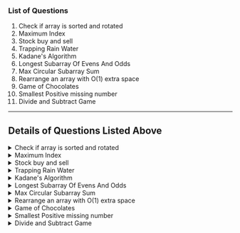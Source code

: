 ### List of Questions
1. Check if array is sorted and rotated
2. Maximum Index
3. Stock buy and sell
4. Trapping Rain Water
5. Kadane's Algorithm
6. Longest Subarray Of Evens And Odds
7. Max Circular Subarray Sum
8. Rearrange an array with O(1) extra space
9. Game of Chocolates
10. Smallest Positive missing number
11. Divide and Subtract Game


______

 ## Details of Questions Listed Above

<details>
<summary>
Check if array is sorted and rotated
</Summary>

### **Check if array is sorted and rotated**
**Difficulty Level : Medium** 

Join the most popular course on DSA. Master Skills & Become Employable by enrolling today! 
Given an array arr[] of N distinct integers, check if this array is Sorted (non-increasing or non-decreasing) and Rotated counter-clockwise. Note that input array may be sorted in either increasing or decreasing order, then rotated.
A sorted array is not considered as sorted and rotated, i.e., there should be at least one rotation.

#### *Example 1:**
    
    Input:
    N = 4
    arr[] = {3,4,1,2}
    Output: Yes
    Explanation: The array is sorted 
    (1, 2, 3, 4) and rotated twice 
    (3, 4, 1, 2).
#### **Example 2:**

    Input:
    N = 3
    arr[] = {1,2,3}
    Output: No
    Explanation: The array is sorted 
    (1, 2, 3) is not rotated.
#### **Your Task:**
The task is to complete the function checkRotatedAndSorted() which returns true if an array is sorted and rotated clockwise otherwise false.

**Expected Time Complexity:** O(N).

**Expected Auxiliary Space:** O(1).

**Constraints:**

1 <= N <= 106
1 <= A[i] <= 106


#### **Python Code Template**

<details>
<summary>Expand For Python Code Template</summary>

```python
#User function Template for python3

class Solution:
    ##Complete this function
    #Function to check if array is sorted and rotated.
    def checkRotatedAndSorted(self,arr,n):
        #code here    


#{ 
 # Driver Code Starts
import atexit

import atexit
import io
import sys

_INPUT_LINES = sys.stdin.read().splitlines()
input = iter(_INPUT_LINES).__next__
_OUTPUT_BUFFER = io.StringIO()
sys.stdout = _OUTPUT_BUFFER

@atexit.register

def write():
    sys.__stdout__.write(_OUTPUT_BUFFER.getvalue())

if __name__ == '__main__':
    test_cases = int(input())
    for cases in range(test_cases) :
        n = int(input())
        a = list(map(int,input().strip().split()))
        ob=Solution()
        if ob.checkRotatedAndSorted(a,n) or ob.checkRotatedAndSorted(a[::-1],n):
            print("Yes")
        else:
            print("No")

# } Driver Code Ends
```

</details>


</details>

<details>
<summary>
Maximum Index
</Summary>

### **Maximum Index**
**Difficulty Level : Medium** 

Join the most popular course on DSA. Master Skills & Become Employable by enrolling today! 
Given an array A[] of N positive integers. The task is to find the maximum of j - i subjected to the constraint of A[i] < A[j] and i < j.
 

#### **Example 1:**

    Input:
    N = 2
    A[] = {1, 10}
    Output:
    1
    Explanation:
    A[0]<A[1] so (j-i) is 1-0 = 1.
#### **Example 2:**

    Input:
    N = 9
    A[] = {34, 8, 10, 3, 2, 80, 30, 33, 1}
    Output:
    6
    Explanation:
    In the given array A[1] < A[7]
    satisfying the required 
    condition(A[i] < A[j]) thus giving 
    the maximum difference of j - i 
    which is 6(7-1).
 

#### **Your Task:**
The task is to complete the function maxIndexDiff() which finds and returns maximum index difference. Printing the output will be handled by driver code. Return 0 in case no such index is found.

**Expected Time Complexity:** O(N)

**Expected Auxiliary Space:** O(N)

**Constraints:**

1 ≤ N ≤ 107
0 ≤ A[i] ≤ 109


#### **Python Code Template**

<details>
<summary>Expand For Python Code Template</summary>

```python
#User function Template for python3

class Solution:
    #Complete this function
    # Function to find the maximum index difference.
    def maxIndexDiff(self,A, N): 
        ##Your code here


#{ 
 # Driver Code Starts
#Initial Template for Python 3

import math

def main():
        T=int(input())
        while(T>0):
            
            n=int(input())
            
            arr=[int(x) for x in input().strip().split()]
            ob=Solution()
            print(ob.maxIndexDiff(arr,n))
            
            
            T-=1


if __name__ == "__main__":
    main()
# } Driver Code Ends
```

</details>


</details>

<details>
<summary>
Stock buy and sell
</Summary>

#### **Stock buy and sell**
**Difficulty Level : Easy** 

Join the most popular course on DSA. Master Skills & Become Employable by enrolling today! 
The cost of stock on each day is given in an array A[] of size N. Find all the segments of days on which you buy and sell the stock so that in between those days for which profit can be generated.
Note: Since there can be multiple solutions, the driver code will print 1 if your answer is correct, otherwise, it will return 0. In case there's no profit the driver code will print the string "No Profit" for a correct solution.

#### **Example 1:**

    Input:
    N = 7
    A[] = {100,180,260,310,40,535,695}
    Output:
    1
    Explanation:
    One possible solution is (0 3) (4 6)
    We can buy stock on day 0,
    and sell it on 3rd day, which will 
    give us maximum profit. Now, we buy 
    stock on day 4 and sell it on day 6.
#### **Example 2:**

    Input:
    N = 5
    A[] = {4,2,2,2,4}
    Output:
    1
    Explanation:
    There are multiple possible solutions.
    one of them is (3 4)
    We can buy stock on day 3,
    and sell it on 4th day, which will 
    give us maximum profit.

#### **Your Task:**
The task is to complete the function stockBuySell() which takes an array of A[] and N as input parameters and finds the days of buying and selling stock. The function must return a 2D list of integers containing all the buy-sell pairs i.e. the first value of the pair will represent the day on which you buy the stock and the second value represent the day on which you sell that stock. If there is No Profit, return an empty list.


**Expected Time Complexity:** O(N)

**Expected Auxiliary Space:** O(N)


**Constraints:**

2 ≤ N ≤ 106
0 ≤ A[i] ≤ 106


#### **Python Code Template**

<details>
<summary>Expand For Python Code Template</summary>

```python
#User function template for Python

class Solution:
    #Function to find the days of buying and selling stock for max profit.
	def stockBuySell(self, A, n):
		#code here


#{ 
 # Driver Code Starts
#Initial template for Python

def check(ans,A,p):
    c = 0
    for i in range(len(ans)):
        c += A[ans[i][1]]-A[ans[i][0]]
    if(c==p):
        return 1 
    else:
        return 0

if __name__=='__main__':
	t = int(input())
	while(t>0):
		n = int(input())
		A = [int(x) for x in input().strip().split()]
		ob = Solution()
		ans = ob.stockBuySell(A,n)
		p=0
		for i in range(n-1):
		    p += max(0,A[i+1]-A[i])
		if(len(ans) == 0):
			print("No Profit",end="")
		else:
			print(check(ans,A,p),end="")
		print()
		t-=1
# } Driver Code Ends
```

</details>


</details>

<details>
<summary>
Trapping Rain Water
</Summary>

### **Trapping Rain Water**
**Difficulty Level : Medium** 

Join the most popular course on DSA. Master Skills & Become Employable by enrolling today! 
Given an array arr[] of N non-negative integers representing the height of blocks. If width of each block is 1, compute how much water can be trapped between the blocks during the rainy season. 
 

#### **Example 1:**

    Input:
    N = 6
    arr[] = {3,0,0,2,0,4}
    Output:
    10
    Explanation: 

#### **Example 2:**

    Input:
    N = 4
    arr[] = {7,4,0,9}
    Output:
    10
    Explanation:
    Water trapped by above 
    block of height 4 is 3 units and above 
    block of height 0 is 7 units. So, the 
    total unit of water trapped is 10 units.
#### **Example 3:**

    Input:
    N = 3
    arr[] = {6,9,9}
    Output:
    0
    Explanation:
    No water will be trapped.

#### **Your Task:**
You don't need to read input or print anything. The task is to complete the function trappingWater() which takes arr[] and N as input parameters and returns the total amount of water that can be trapped.


**Expected Time Complexity:** O(N)

**Expected Auxiliary Space:** O(N)


**Constraints:**

3 < N < 106
0 < Ai < 108


#### **Python Code Template**

<details>
<summary>Expand For Python Code Template</summary>

```python

class Solution:
    def trappingWater(self, arr,n):
        #Code here


#{ 
 # Driver Code Starts
#Initial Template for Python 3

import math



def main():
        T=int(input())
        while(T>0):
            
            n=int(input())
            
            arr=[int(x) for x in input().strip().split()]
            obj = Solution()
            print(obj.trappingWater(arr,n))
            
            
            T-=1


if __name__ == "__main__":
    main()



# } Driver Code Ends
```

</details>


</details>

<details>
<summary>
Kadane's Algorithm
</Summary>

### **Kadane's Algorithm**
**Difficulty Level : Medium** 

Join the most popular course on DSA. Master Skills & Become Employable by enrolling today! 
Given an array Arr[] of N integers. Find the contiguous sub-array(containing at least one number) which has the maximum sum and return its sum.


#### **Example 1:**

    Input:
    N = 5
    Arr[] = {1,2,3,-2,5}
    Output:
    9
    Explanation:
    Max subarray sum is 9
    of elements (1, 2, 3, -2, 5) which 
    is a contiguous subarray.
#### **Example 2:**

    Input:
    N = 4
    Arr[] = {-1,-2,-3,-4}
    Output:
    -1
    Explanation:
    Max subarray sum is -1 
    of element (-1)

#### **Your Task:**
You don't need to read input or print anything. The task is to complete the function maxSubarraySum() which takes Arr[] and N as input parameters and returns the sum of subarray with maximum sum.


**Expected Time Complexity:** O(N)

**Expected Auxiliary Space:** O(1)


**Constraints:**

1 ≤ N ≤ 106
-107 ≤ A[i] ≤ 107


#### **Python Code Template**

<details>
<summary>Expand For Python Code Template</summary>

```python
#User function Template for python3

class Solution:
    ##Complete this function
    #Function to find the sum of contiguous subarray with maximum sum.
    def maxSubArraySum(self,arr,N):
        ##Your code here


#{ 
 # Driver Code Starts
#Initial Template for Python 3

import math

 
def main():
        T=int(input())
        while(T>0):
            
            n=int(input())
            
            arr=[int(x) for x in input().strip().split()]
            
            ob=Solution()
            
            print(ob.maxSubArraySum(arr,n))
            
            T-=1


if __name__ == "__main__":
    main()
# } Driver Code Ends
```

</details>


</details>

<details>
<summary>
Longest Subarray Of Evens And Odds
</Summary>

### **Longest Subarray Of Evens And Odds**
**Difficulty Level : Medium** 

Join the most popular course on DSA. Master Skills & Become Employable by enrolling today! 
You are given an array of size n. Find the maximum possible length of a subarray such that its elements are arranged alternately either as even and odd or odd and even .

#### **Example 1:**
    
    Input:
    n = 5
    a[] = {10,12,14,7,8}
    Output: 3
    Explanation: The max length of subarray
    is 3 and the subarray is {14 7 8}. Here 
    the array starts as an even element and 
    has odd and even elements alternately.
#### **Example 2:**

    Input:
    n = 2
    a[] = {4,6}
    Output: 1
    Explanation: The array contains {4 6}. 
    So, we can only choose 1 element as 
    that will be the max length subarray.
#### **Your Task:**
 You don't need to take any input. Just complete the function maxEvenOdd() that returns the maximum length.

**Expected Time Complexity:** O(N).

**Expected Auxiliary Space:** O(1).

**Constraints:**

1 <= n <= 106
1 <= Ai <= 103


#### **Python Code Template**

<details>
<summary>Expand For Python Code Template</summary>

```python
#User function Template for python3

class Solution:
    #Function to find the length of longest subarray of even and odd numbers.
    def maxEvenOdd(self,arr,n):
        
        #returns: the maximum length
        
        #code here


#{ 
 # Driver Code Starts
#Initial Template for Python 3

#contributed by RavinderSinghPB
if __name__=='__main__':
    t=int(input())
    for i in range(t):
        n=int(input())
        arr = list(map(int,input().strip().split()))
        ob=Solution()
        print(ob.maxEvenOdd(arr,n))
# } Driver Code Ends
```

</details>


</details>

<details>
<summary>
Max Circular Subarray Sum
</Summary>

### **Max Circular Subarray Sum**
**Difficulty Level : Hard** 

Join the most popular course on DSA. Master Skills & Become Employable by enrolling today! 
Given an array arr[] of N integers arranged in a circular fashion. Your task is to find the maximum contiguous subarray sum.


#### **Example 1:**

    Input:
    N = 7
    arr[] = {8,-8,9,-9,10,-11,12}
    Output:
    22
    Explanation:
    Starting from the last element
    of the array, i.e, 12, and 
    moving in a circular fashion, we 
    have max subarray as 12, 8, -8, 9, 
    -9, 10, which gives maximum sum 
    as 22.
#### **Example 2:**
    
    Input:
    N = 8
    arr[] = {10,-3,-4,7,6,5,-4,-1}
    Output:
    23
    Explanation: Sum of the circular 
    subarray with maximum sum is 23

#### **Your Task:**
The task is to complete the function circularSubarraySum() which returns a sum of the circular subarray with maximum sum.


**Expected Time Complexity:** O(N).

**Expected Auxiliary Space:** O(1).


**Constraints:**

1 <= N <= 106
-106 <= Arr[i] <= 106


#### **Python Code Template**

<details>
<summary>Expand For Python Code Template</summary>

```python
#User function Template for python3

#Complete this function
#Function to find maximum circular subarray sum.
def circularSubarraySum(arr,n):
    ##Your code here


#{ 
 # Driver Code Starts
#Initial Template for Python 3


import math
import sys

    
    

if __name__ == "__main__":
    T=int(input())
    while(T>0):
            
        n=int(input())
        
        arr=[int(x) for x in input().strip().split()]
            
        print(circularSubarraySum(arr,n))
        
        T-=1
    
# } Driver Code Ends
```

</details>


</details>

<details>
<summary>
Rearrange an array with O(1) extra space
</Summary>

### **Rearrange an array with O(1) extra space**
**Difficulty Level : Medium** 

Join the most popular course on DSA. Master Skills & Become Employable by enrolling today! 
Given an array arr[] of size N where every element is in the range from 0 to n-1. Rearrange the given array so that the transformed array arrT[i] becomes arr[arr[i]].

NOTE: arr and arrT are both same variables, representing the array before and after transformation respectively.

#### **Example 1:**

    Input:
    N = 2
    arr[] = {1,0}
    Output: 0 1
    Explanation: 
    arr[arr[0]] = arr[1] = 0
    arr[arr[1]] = arr[0] = 1
    So, arrT becomes {0, 1}
#### **Example 2:**
    
    Input:
    N = 5
    arr[] = {4,0,2,1,3}
    Output: 3 4 2 0 1
    Explanation: 
    arr[arr[0]] = arr[4] = 3
    arr[arr[1]] = arr[0] = 4
    arr[arr[2]] = arr[2] = 2
    arr[arr[3]] = arr[1] = 0
    arr[arr[4]] = arr[3] = 1
    and so on
    So, arrT becomes {3, 4, 2, 0, 1}
#### **Your Task:**
You don't need to read input or print anything. The task is to complete the function arrange() which takes arr and N as input parameters and rearranges the elements in the array in-place. 

**Expected Time Complexity:** O(N)

**Expected Auxiliary Space:** O(1)

**Constraints:**

1 <= N <= 105
0 <= Arr[i] < N


#### **Python Code Template**

<details>
<summary>Expand For Python Code Template</summary>

```python
#User function Template for python3

##Complete this code

class Solution:
    #Function to rearrange an array so that arr[i] becomes arr[arr[i]]
    #with O(1) extra space.
    def arrange(self,arr, n): 
        #Your code here


#{ 
 # Driver Code Starts
#Initial Template for Python 3


import math



def main():
        T=int(input())
        while(T>0):
            
            n=int(input())
            
            arr=[int(x) for x in input().strip().split()]
            
            ob=Solution()
            ob.arrange(arr,n)
            
            for i in arr:
                print(i,end=" ")
            
            print()
            
            T-=1


if __name__ == "__main__":
    main()
# } Driver Code Ends
```

</details>


</details>

<details>
<summary>
Game of Chocolates
</Summary>

### **Game of Chocolates**
**Difficulty Level : Medium** 

Join the most popular course on DSA. Master Skills & Become Employable by enrolling today! 
Bunty and Dolly are playing a game, described as follows.
Game Description: -
There are two boxes having A and B number of chocolates respectively. Both can eat L (L ≥ 1) chocolates from any one box or L chocolates from both the boxes in one move. They play the game alternatively and the last one to eat the chocolate will be the winner.
As Bunty wants to impress Dolly, he wants to make Dolly the winner. You have to help Bunty in deciding who should play first. Assume that both the players play optimally.

#### **Example 1:**
    
    Input:
    A = 1 and B = 2
    Output: Bunty
    Explanation:
    If Bunty starts first, all the next possible state
    (0,2), (1,1), (1,0) are wining state for Dolly
#### **Example 2:**
    
    Input:
    A = 1 and B = 3
    Output: Dolly
#### **Your Task:**  
You don't need to read input or print anything. Your task is to complete the function game() which takes the integer A and B as input parameters and returns false if Bunty should play first else returns true.

**Expected Time Complexity:** O(1)

**Expected Auxiliary Space:** O(1)

**Constraints:**

0 ≤ a, b ≤ 106


#### **Python Code Template**

<details>
<summary>Expand For Python Code Template</summary>

```python
#User function Template for python3


class Solution:
    def game (self, A, B):
        # code here
        pass



#{ 
 # Driver Code Starts
#Initial Template for Python 3





if __name__ == '__main__': 
    ob = Solution()
    t = int (input ())
    for _ in range (t):
        N, K = map(int, input().split())
        ans = ob.game(N, K);
        if(ans):
            print("Dolly")
        else:
            print("Bunty")


# } Driver Code Ends
```

</details>


</details>

<details>
<summary>
Smallest Positive missing number
</Summary>

### **Smallest Positive missing number**
**Difficulty Level : Medium** 

Join the most popular course on DSA. Master Skills & Become Employable by enrolling today! 
You are given an array arr[] of N integers including 0. The task is to find the smallest positive number missing from the array.

#### **Example 1:**

    Input:
    N = 5
    arr[] = {1,2,3,4,5}
    Output: 6
    Explanation: Smallest positive missing 
    number is 6.
#### **Example 2:**

    Input:
    N = 5
    arr[] = {0,-10,1,3,-20}
    Output: 2
    Explanation: Smallest positive missing 
    number is 2.
#### **Your Task:**
The task is to complete the function missingNumber() which returns the smallest positive missing number in the array.

**Expected Time Complexity:** O(N).

**Expected Auxiliary Space:** O(1).

**Constraints:**

1 <= N <= 106
-106 <= arr[i] <= 106


#### **Python Code Template**

<details>
<summary>Expand For Python Code Template</summary>

```python
#User function Template for python3

class Solution:
    
    #Function to find the smallest positive number missing from the array.
    def missingNumber(self,arr,n):
        #Your code here


#{ 
 # Driver Code Starts
#Initial Template for Python 3


import math


def main():
        T=int(input())
        while(T>0):
            
            n=int(input())
            
            arr=[int(x) for x in input().strip().split()]
            
            ob=Solution()
            print(ob.missingNumber(arr,n))
            
            T-=1


if __name__ == "__main__":
    main()
# } Driver Code Ends
```

</details>


</details>

<details>
<summary>
Divide and Subtract Game
</Summary>


### **Divide and Subtract Game**
**Difficulty Level : Medium** 

Join the most popular course on DSA. Master Skills & Become Employable by enrolling today! 
Jon and Arya are playing a game. Rules of game as follows:
  They have a single number N initially.
   Both will play an alternate move. Jon starts first.
   Both will play each move optimally.
   In each move, they can perform only one of these operation
          1. Divide that number by 2, 3, 4 or 5 and take floor of result.
          2. Subtract that number by 2, 3, 4 or 5.
   If after making a move the number becomes 1, the player who made the move automatically loses the game.
   When number becomes zero, the game will stop and the player who can't make a move loses the game.

 

#### **Example 1:**

    Input:
    N = 3
    Output:
    Jon
    Explanation:
    Jon will just subtract 3 from initial
    number and win the game.
#### **Example 2:**
    
    Input:
    N = 6
    Output:
    Arya
    Explanation:
    Jon will divide by 3 and then in next step
    Arya will subtract by 2 and win the game.
 

#### **Your Task:**
You don't need to read input or print anything. Your task is to complete the function divAndSub() which takes an Integer N as input and returns a string denoting who won the game.

 

**Expected Time Complexity:** O(N)

**Expected Auxiliary Space:** O(N)

 

**Constraints:**

1 <= N <= 105

#### **Python Code Template**

<details>
<summary>Expand For Python Code Template</summary>

```python
#User function Template for python3

class Solution:
    def divAndSub(self, N):
        # code here 


#{ 
 # Driver Code Starts
#Initial Template for Python 3

if __name__ == '__main__': 
    t = int (input ())
    for _ in range (t):
        N=int(input())
        
        ob = Solution()
        print(ob.divAndSub(N))
# } Driver Code Ends
```

</details>


</details>



